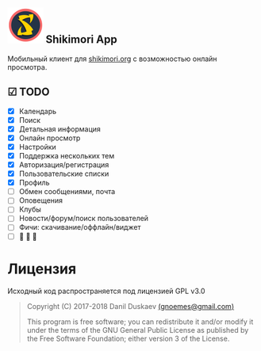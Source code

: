 ## ![](https://github.com/gnoemes/Shikimori-App/blob/master/app/src/main/res/mipmap-hdpi/ic_launcher.png "Logo Title Text 1") Shikimori App
Мобильный клиент для [shikimori.org](https://shikimori.org/) с возможностью онлайн просмотра.

## ☑ TODO

- [X] Календарь
- [X] Поиск
- [X] Детальная информация
- [X] Онлайн просмотр
- [X] Настройки
- [X] Поддержка нескольких тем
- [X] Авторизация/регистрация
- [X] Пользовательские списки
- [X] Профиль
- [ ] Обмен сообщениями, почта
- [ ] Оповещения
- [ ] Клубы
- [ ] Новости/форум/поиск пользователей
- [ ] Фичи: скачивание/оффлайн/виджет
- [ ] :thinking: :thinking: :thinking:

# Лицензия #
Исходный код распространяется под лицензией GPL v3.0

> Copyright (C) 2017-2018  Danil Duskaev [(gnoemes@gmail.com)](mailto:gnoemes@gmail.com)
> 
> This program is free software; you can redistribute it and/or modify
> it under the terms of the GNU General Public License as published by
> the Free Software Foundation; either version 3 of the License. 
